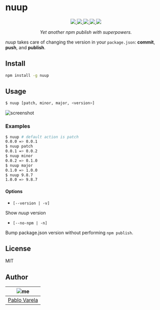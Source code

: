 # nuup

<p align="center">
  <a href="https://travis-ci.org/pablopunk/nuup"><img src="https://img.shields.io/travis/pablopunk/nuup.svg" /> </a>
  <a href="https://codecov.io/gh/pablopunk/nuup"><img src="https://img.shields.io/codecov/c/github/pablopunk/nuup.svg" /> </a>
  <a href="https://standardjs.com"><img src="https://img.shields.io/badge/code_style-standard-brightgreen.svg" /> </a>
  <a href="https://github.com/pablopunk/miny"><img src="https://img.shields.io/badge/made_with-miny-1eced8.svg" /> </a>
  <a href="https://www.npmjs.com/package/nuup"><img src="https://img.shields.io/npm/dt/nuup.svg" /></a>
</p>

<p align="center">
  <i>Yet another npm publish with superpowers.</i>
</p>

*nuup* takes care of changing the version in your `package.json`: **commit**, **push**, and **publish**.

## Install

```sh
npm install -g nuup
```


## Usage

```sh
$ nuup [patch, minor, major, <version>]
```

![screenshot](https://github.com/pablopunk/art/raw/master/nuup/screenshot.gif)

### Examples

```sh
$ nuup # default action is patch
0.0.0 => 0.0.1
$ nuup patch
0.0.1 => 0.0.2
$ nuup minor
0.0.2 => 0.1.0
$ nuup major
0.1.0 => 1.0.0
$ nuup 9.8.7
1.0.0 => 9.8.7
```

#### Options

* `[--version | -v]`

Show *nuup* version

* `[--no-npm | -n]`

Bump package.json version without performing `npm publish`.


## License

MIT


## Author

| ![me](https://gravatar.com/avatar/fa50aeff0ddd6e63273a068b04353d9d?size=100)           |
| --------------------------------- |
| [Pablo Varela](https://pablo.life)   |

